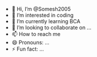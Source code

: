 - 👋 Hi, I’m @Somesh2005
- 👀 I’m interested in coding
- 🌱 I’m currently learning BCA
- 💞️ I’m looking to collaborate on ...
- 📫 How to reach me 
- 😄 Pronouns: ...
- ⚡ Fun fact: ...

<!---
Somesh2005/Somesh2005 is a ✨ special ✨ repository because its `README.md` (this file) appears on your GitHub profile.
You can click the Preview link to take a look at your changes.
--->
